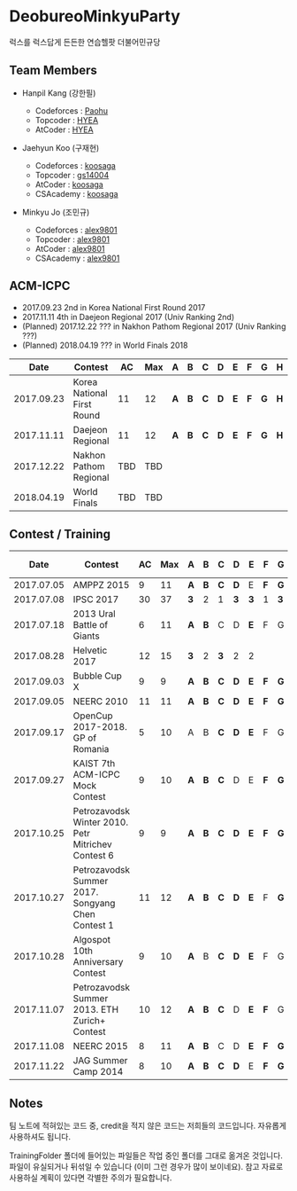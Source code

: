 # DeobureoMinkyuParty
럭스를 럭스답게 든든한 연습헬팟 더불어민규당

## Team Members
 * Hanpil Kang (강한필)
   * Codeforces : [Paohu](http://codeforces.com/profile/Paohu)
   * Topcoder : [HYEA](https://www.topcoder.com/members/HYEA)
   * AtCoder : [HYEA](https://atcoder.jp/user/hyea)

 * Jaehyun Koo (구재현)
   * Codeforces : [koosaga](http://codeforces.com/profile/koosaga)
   * Topcoder : [gs14004](https://www.topcoder.com/members/gs14004)
   * AtCoder : [koosaga](https://atcoder.jp/user/koosaga)
   * CSAcademy : [koosaga](https://csacademy.com/user/koosaga)

 * Minkyu Jo (조민규)
   * Codeforces : [alex9801](http://codeforces.com/profile/alex9801)
   * Topcoder : [alex9801](https://www.topcoder.com/members/alex9801)
   * AtCoder : [alex9801](https://atcoder.jp/user/alex9801)
   * CSAcademy : [alex9801](https://csacademy.com/user/alex9801)

## ACM-ICPC
 * 2017.09.23 2nd in Korea National First Round 2017 
 * 2017.11.11 4th in Daejeon Regional 2017 (Univ Ranking 2nd)
 * (Planned) 2017.12.22 ??? in Nakhon Pathom Regional 2017 (Univ Ranking ???)
 * (Planned) 2018.04.19 ??? in World Finals 2018

|Date|Contest|AC|Max|A|B|C|D|E|F|G|H|I|J|K|L|M|
|---|---|---|---|---|---|---|---|---|---|---|---|---|---|---|---|---|
|2017.09.23|Korea National First Round |11|12|**A**|**B**|**C**|**D**|**E**|**F**|**G**|**H**|**I**|J|**K**|**L**||
|2017.11.11|Daejeon Regional|11|12|**A**|**B**|**C**|**D**|**E**|**F**|**G**|**H**|**I**|J|**K**|**L**||
|2017.12.22|Nakhon Pathom Regional|TBD|TBD|
|2018.04.19|World Finals|TBD|TBD

## Contest / Training

|Date|Contest|AC|Max|A|B|C|D|E|F|G|H|I|J|K|L|M|Member Change?
|---|---|---|---|---|---|---|---|---|---|---|---|---|---|---|---|---|---|
|2017.07.05|AMPPZ 2015|9|11|**A**|**B**|**C**|**D**|E|**F**|**G**|**H**|I|J|**K**|**L**|||
|2017.07.08|IPSC 2017|30|37|**3**|2|1|**3**|**3**|1|**3**|**3**|**3**|1|**3**|1|**3**|hyea -> zigui|
|2017.07.18|2013 Ural Battle of Giants|6|11|**A**|**B**|C|D|**E**|F|G|**H**|**I**|**J**|K|L||hyea -> cki86201|
|2017.08.28|Helvetic 2017|12|15|**3**|2|**3**|2|2||||||||||
|2017.09.03|Bubble Cup X|9|9|**A**|**B**|**C**|**D**|**E**|**F**|**G**|**H**|**I**|||||alex9801 -> OnionPringles|
|2017.09.05|NEERC 2010|11|11|**A**|**B**|**C**|**D**|**E**|**F**|**G**|**H**|**I**|**J**|**K**||||
|2017.09.17|OpenCup 2017-2018. GP of Romania|5|10|A|B|**C**|**D**|**E**|F|G|H|**I**|**J**|K|L|||
|2017.09.27|KAIST 7th ACM-ICPC Mock Contest|9|10|**A**|**B**|**C**|D|E|**F**|**G**|**H**|I|**J**|**K**|**L**|||
|2017.10.25|Petrozavodsk Winter 2010. Petr Mitrichev Contest 6|9|9|**A**|**B**|**C**|**D**|**E**|**F**|**G**|**H**|I|**J**|||||
|2017.10.27|Petrozavodsk Summer 2017. Songyang Chen Contest 1|11|12|**A**|**B**|**C**|**D**|**E**|F|**G**|**H**|**I**|**J**|**K**|**L**|M||
|2017.10.28|Algospot 10th Anniversary Contest|9|10|**A**|B|**C**|**D**|**E**|F|G|**H**|**I**|**J**|**K**|**L**|||
|2017.11.07|Petrozavodsk Summer 2013. ETH Zurich+ Contest|10|12|**A**|**B**|**C**|D|**E**|**F**|G|**H**|**I**|**J**|**K**|**L**|||
|2017.11.08|NEERC 2015|8|11|**A**|**B**|C|D|**E**|**F**|**G**|H|I|**J**|**K**|**L**|||
|2017.11.22|JAG Summer Camp 2014 |8|10|**A**|**B**|**C**|**D**|E|**F**|**G**|**H**|I|**J**|||||


## Notes
팀 노트에 적혀있는 코드 중, credit을 적지 않은 코드는 저희들의 코드입니다. 자유롭게 사용하셔도 됩니다.

TrainingFolder 폴더에 들어있는 파일들은 작업 중인 폴더를 그대로 옮겨온 것입니다. 파일이 유실되거나 뒤섞일 수 있습니다 (이미 그런 경우가 많이 보이네요). 참고 자료로 사용하실 계획이 있다면 각별한 주의가 필요합니다.
